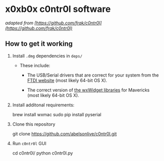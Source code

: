 # x0xb0x c0ntr0l software

_adapted from [https://github.com/frak/c0ntr0l](https://github.com/frak/c0ntr0l)_

## How to get it working

1. Install  `.dmg` dependencies in `deps/`

	- These include:

		* The USB/Serial drivers that are correct for your system from the [FTDI website](http://www.ftdichip.com/Drivers/VCP.htm) (most likely 64-bit OS X).

		* The correct version of [the wxWidget libraries](http://sourceforge.net/projects/wxpython/files/wxPython/3.0.0.0/wxPython3.0-osx-3.0.0.0-cocoa-py2.7.dmg/download?use_mirror=iweb) for Mavericks (most likely 64-bit OS X).


2. Install additonal requirements:


	brew install wxmac 
	sudo pip install pyserial 


3. Clone this repository


	git clone https://github.com/abelsonlive/c0ntr0l.git


4. Run `c0ntr0l` GUI


	cd c0ntr0l/
	python c0ntr0l.py



